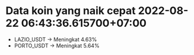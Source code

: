 # Data koin yang naik cepat 2022-08-22 06:43:36.615700+07:00

* LAZIO_USDT -> Meningkat 4.63%
* PORTO_USDT -> Meningkat 5.64%
